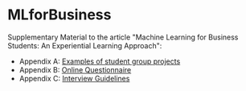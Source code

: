 # MLforBusiness
Supplementary Material to the article "Machine Learning for Business Students: An Experiential Learning Approach":

* Appendix A: [Examples of student group projects](Projects.markdown)
* Appendix B: [Online Questionnaire](OnlineQuestionnaire.markdown)
* Appendix C: [Interview Guidelines](InterviewGuidelines.markdown) 

